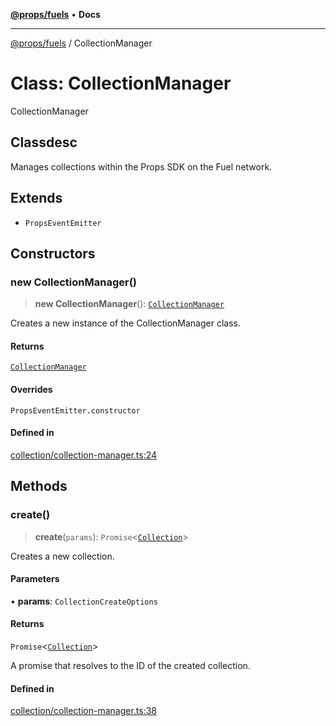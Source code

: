 [**@props/fuels**](../README.md) • **Docs**

***

[@props/fuels](../README.md) / CollectionManager

# Class: CollectionManager

CollectionManager

## Classdesc

Manages collections within the Props SDK on the Fuel network.

## Extends

- `PropsEventEmitter`

## Constructors

### new CollectionManager()

> **new CollectionManager**(): [`CollectionManager`](CollectionManager.md)

Creates a new instance of the CollectionManager class.

#### Returns

[`CollectionManager`](CollectionManager.md)

#### Overrides

`PropsEventEmitter.constructor`

#### Defined in

[collection/collection-manager.ts:24](https://github.com/Props-Labs/octane/blob/64b8e201d568fb729aeacb4aaae3bcf8509bece3/packages/props-fuels/src/collection/collection-manager.ts#L24)

## Methods

### create()

> **create**(`params`): `Promise`\<[`Collection`](Collection.md)\>

Creates a new collection.

#### Parameters

• **params**: `CollectionCreateOptions`

#### Returns

`Promise`\<[`Collection`](Collection.md)\>

A promise that resolves to the ID of the created collection.

#### Defined in

[collection/collection-manager.ts:38](https://github.com/Props-Labs/octane/blob/64b8e201d568fb729aeacb4aaae3bcf8509bece3/packages/props-fuels/src/collection/collection-manager.ts#L38)

